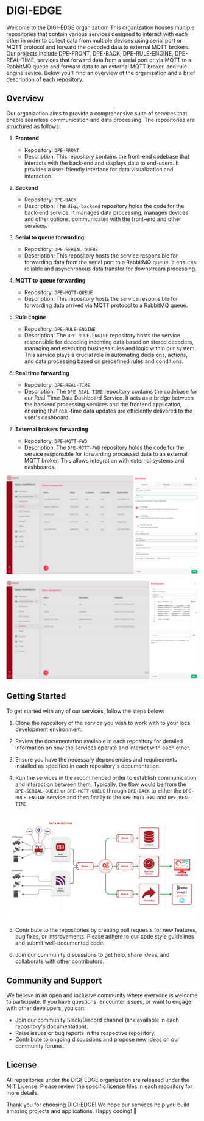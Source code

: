 # DIGI-EDGE

Welcome to the DIGI-EDGE organization! This organization houses multiple repositories that contain various services designed to interact with each other in order to collect data from multiple devices using serial port or MQTT protocol and forward the decoded data to external MQTT brokers. Our projects include DPE-FRONT, DPE-BACK, DPE-RULE-ENGINE, DPE-REAL-TIME, services that forward data from a serial port or via MQTT to a RabbitMQ queue and forward data to an external MQTT broker, and rule engine sevice. Below you'll find an overview of the organization and a brief description of each repository.

## Overview

Our organization aims to provide a comprehensive suite of services that enable seamless communication and data processing. The repositories are structured as follows:

1. **Frontend**
   - Repository: `DPE-FRONT`
   - Description: This repository contains the front-end codebase that interacts with the back-end and displays data to end-users. It provides a user-friendly interface for data visualization and interaction.

2. **Backend**
   - Repository: `DPE-BACK`
   - Description: The `digi-backend` repository holds the code for the back-end service. It manages data processing, manages devices and other options, communicates with the front-end and other services.

3. **Serial to queue forwarding**
   - Repository: `DPE-SERIAL-QUEUE`
   - Description: This repository hosts the service responsible for forwarding data from the serial port to a RabbitMQ queue. It ensures reliable and asynchronous data transfer for downstream processing.

4. **MQTT to queue forwarding**
   - Repository: `DPE-MQTT-QUEUE`
   - Description: This repository hosts the service responsible for forwarding data arrived via MQTT protocol to a RabbitMQ queue.

5. **Rule Engine**
   - Repository: `DPE-RULE-ENGINE`
   - Description: The `DPE-RULE-ENGINE` repository hosts the service responsible for decoding incoming data based on stored decoders, managing and executing business rules and logic within our system. This service plays a crucial role in automating decisions, actions, and data processing based on predefined rules and conditions.

6. **Real time forwarding**
   - Repository: `DPE-REAL-TIME`
   - Description: The `DPE-REAL-TIME` repository contains the codebase for our Real-Time Data Dashboard Service. It acts as a bridge between the backend processing services and the frontend application, ensuring that real-time data updates are efficiently delivered to the user's dashboard.

7. **External brokers forwarding**
   - Repository: `DPE-MQTT-FWD`
   - Description: The `DPE-MQTT-FWD` repository holds the code for the service responsible for forwarding processed data to an external MQTT broker. This allows integration with external systems and dashboards.

![DIGI-EDGE Schema Flow](https://github.com/DIGI-EDGE/.github/blob/main/profile/DIGIEDGE-MANAGE-DEVICE.png)

![DIGI-EDGE Schema Flow](https://github.com/DIGI-EDGE/.github/blob/main/profile/DIGIEDGE-MANAGE-DECODER.png)

## Getting Started

To get started with any of our services, follow the steps below:

1. Clone the repository of the service you wish to work with to your local development environment.

2. Review the documentation available in each repository for detailed information on how the services operate and interact with each other.

3. Ensure you have the necessary dependencies and requirements installed as specified in each repository's documentation.

4. Run the services in the recommended order to establish communication and interaction between them. Typically, the flow would be from the `DPE-SERIAL-QUEUE` or `DPE-MQTT-QUEUE` through `DPE-BACK` to either the `DPE-RULE-ENGINE` service and then finally to the `DPE-MQTT-FWD` and `DPE-REAL-TIME`.

![DIGI-EDGE Schema Flow](https://github.com/DIGI-EDGE/.github/blob/main/profile/DIGIEDGE.png)

5. Contribute to the repositories by creating pull requests for new features, bug fixes, or improvements. Please adhere to our code style guidelines and submit well-documented code.

6. Join our community discussions to get help, share ideas, and collaborate with other contributors.

## Community and Support

We believe in an open and inclusive community where everyone is welcome to participate. If you have questions, encounter issues, or want to engage with other developers, you can:

- Join our community Slack/Discord channel (link available in each repository's documentation).
- Raise issues or bug reports in the respective repository.
- Contribute to ongoing discussions and propose new ideas on our community forums.

## License

All repositories under the DIGI-EDGE organization are released under the [MIT License](https://opensource.org/licenses/MIT). Please review the specific license files in each repository for more details.

Thank you for choosing DIGI-EDGE! We hope our services help you build amazing projects and applications. Happy coding! 🚀
